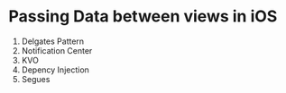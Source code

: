 # Passing Data between views in iOS


1. Delgates Pattern
2. Notification Center
3. KVO
4. Depency Injection
5. Segues
